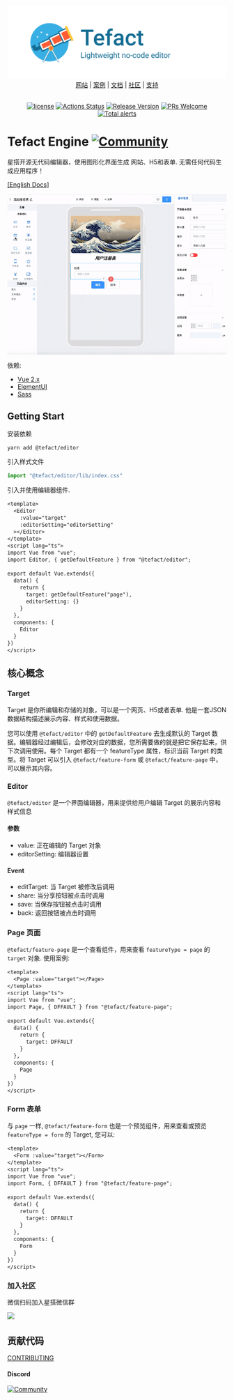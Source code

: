 <div align="center">
  <img src="./docs/assets/images/logo-banner-2.png">
</div>
<div align="center">
  <a href="https://staringos.com">网站</a> | 
  <a href="http://saas.staringos.com">案例</a> | 
  <a href="https://staringos.com/docs">文档</a> | 
  <a href="https://staringos.com/docs/join-us">社区</a> | 
  <a href="https://staringos.com/docs/join-us">支持</a>
</div>

<br />

<div align="center">

[![license](https://img.shields.io/badge/license-MIT-brightgreen.svg?style=flat)](https://github.com/Tefact/tefact-saas)
[![Actions Status](https://github.com/tefact/tefact-saas/workflows/deploy/badge.svg)](https://github.com/tefact/tefact-saas/actions)
[![Release Version](https://img.shields.io/badge/release-0.0.1-green.svg)](https://github.com/Tefact/tefact-saas/releases)
[![PRs Welcome](https://img.shields.io/badge/PRs-welcome-brightgreen.svg)](https://github.com/Tefact/tefact-saas/pulls)
[![Total alerts](https://img.shields.io/lgtm/alerts/g/Tefact/tefact-saas.svg?logo=lgtm&logoWidth=18)](https://lgtm.com/projects/g/Tefact/tefact-saas/alerts/)

</div>

# Tefact Engine [![Community](https://img.shields.io/discord/733027681184251937.svg?style=flat&label=Join%20Community&color=7289DA)](https://discord.gg/7V5vnHW2)

星搭开源无代码编辑器，使用图形化界面生成 网站、H5和表单. 无需任何代码生成应用程序！

<a href="./README.md">[English Docs]</a>

<img src="./docs/assets/images/show.gif" align="center">

依赖:

- [Vue 2.x](https://github.com/vuejs/vue)
- [ElementUI](https://github.com/ElemeFE/element)
- [Sass](https://github.com/sass/sass)

## Getting Start

安装依赖

```shell script
yarn add @tefact/editor
```

引入样式文件

```ts
import "@tefact/editor/lib/index.css"
```

引入并使用编辑器组件.

```vue
<template>
  <Editor
    :value="target"
    :editorSetting="editorSetting"
  ></Editor>
</template>
<script lang="ts">
import Vue from "vue";
import Editor, { getDefaultFeature } from "@tefact/editor";

export default Vue.extends({
  data() {
    return {
      target: getDefaultFeature("page"),
      editorSetting: {}
    }
  },
  components: {
    Editor
  }
})
</script>
```

## 核心概念

### Target

Target 是你所编辑和存储的对象，可以是一个网页、H5或者表单. 他是一套JSON数据结构描述展示内容、样式和使用数据。

您可以使用 `@tefact/editor` 中的 `getDefaultFeature` 去生成默认的 Target 数据。编辑器经过编辑后，会修改对应的数据，您所需要做的就是把它保存起来，供下次调用使用。每个 Target 都有一个 featureType 属性，标识当前 Target 的类型。将 Target 可以引入 `@tefact/feature-form` 或 `@tefact/feature-page` 中，可以展示其内容。

### Editor

`@tefact/editor` 是一个界面编辑器，用来提供给用户编辑 Target 的展示内容和样式信息

#### 参数

- value: 正在编辑的 Target 对象
- editorSetting: 编辑器设置

#### Event

- editTarget: 当 Target 被修改后调用
- share: 当分享按钮被点击时调用
- save: 当保存按钮被点击时调用
- back: 返回按钮被点击时调用

### Page 页面

`@tefact/feature-page` 是一个查看组件，用来查看 `featureType = page` 的 `target` 对象. 使用案例:

```vue
<template>
  <Page :value="target"></Page>
</template>
<script lang="ts">
import Vue from "vue";
import Page, { DFFAULT } from "@tefact/feature-page";

export default Vue.extends({
  data() {
    return {
      target: DFFAULT
    }
  },
  components: {
    Page
  }
})
</script>
```

### Form 表单

与 `page` 一样, `@tefact/feature-form` 也是一个预览组件，用来查看或预览 `featureType = form` 的 Target, 您可以:

```vue
<template>
  <Form :value="target"></Form>
</template>
<script lang="ts">
import Vue from "vue";
import Form, { DFFAULT } from "@tefact/feature-page";

export default Vue.extends({
  data() {
    return {
      target: DFFAULT
    }
  },
  components: {
    Form
  }
})
</script>
```

### 加入社区

微信扫码加入星搭微信群

<img src="./docs/assets/images/wechat-group.png" width="200" />

## 贡献代码

[CONTRIBUTING](./CONTRIBUTING.md)

#### Discord

[![Community](https://img.shields.io/discord/733027681184251937.svg?style=flat&label=Join%20Community&color=7289DA)](https://discord.gg/7V5vnHW2)
